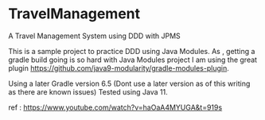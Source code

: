 # TravelManagement
A Travel Management System using DDD with JPMS

This is a sample project to practice DDD using Java Modules.
As , getting a gradle build going is so hard with Java Modules project I am using the great plugin https://github.com/java9-modularity/gradle-modules-plugin.

Using a later Gradle version 6.5 (Dont use a later version as of this writing as there are known issues)
Tested using Java 11.

ref : https://www.youtube.com/watch?v=haOaA4MYUGA&t=919s

